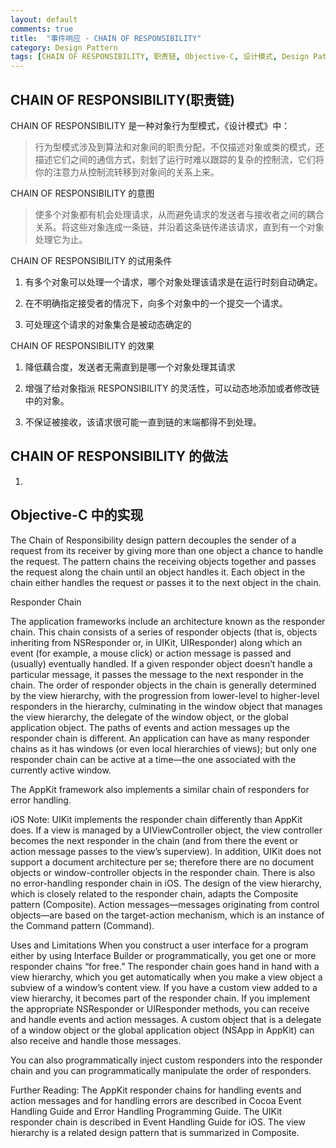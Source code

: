 ```yaml
---
layout: default
comments: true
title:  "事件响应 - CHAIN OF RESPONSIBILITY"
category: Design Pattern
tags: [CHAIN OF RESPONSIBILITY, 职责链, Objective-C, 设计模式, Design Pattern]
---
```


## CHAIN OF RESPONSIBILITY(职责链)

CHAIN OF RESPONSIBILITY 是一种对象行为型模式，《设计模式》中：

> 行为型模式涉及到算法和对象间的职责分配，不仅描述对象或类的模式，还描述它们之间的通信方式，刻划了运行时难以跟踪的复杂的控制流，它们将你的注意力从控制流转移到对象间的关系上来。

CHAIN OF RESPONSIBILITY 的意图

> 使多个对象都有机会处理请求，从而避免请求的发送者与接收者之间的耦合关系。将这些对象连成一条链，并沿着这条链传递该请求，直到有一个对象处理它为止。

CHAIN OF RESPONSIBILITY 的试用条件

1. 有多个对象可以处理一个请求，哪个对象处理该请求是在运行时刻自动确定。

2. 在不明确指定接受者的情况下，向多个对象中的一个提交一个请求。

3. 可处理这个请求的对象集合是被动态确定的

CHAIN OF RESPONSIBILITY 的效果

1. 降低藕合度，发送者无需直到是哪一个对象处理其请求

2. 增强了给对象指派 RESPONSIBILITY 的灵活性，可以动态地添加或者修改链中的对象。

3. 不保证被接收，该请求很可能一直到链的末端都得不到处理。

<!-- more -->

## CHAIN OF RESPONSIBILITY 的做法

1.

## Objective-C 中的实现

The Chain of Responsibility design pattern decouples the sender of a request from its receiver by giving more than one object a chance to handle the request. The pattern chains the receiving objects together and passes the request along the chain until an object handles it. Each object in the chain either handles the request or passes it to the next object in the chain.

Responder Chain

The application frameworks include an architecture known as the responder chain. This chain consists of a series of responder objects (that is, objects inheriting from NSResponder or, in UIKit, UIResponder) along which an event (for example, a mouse click) or action message is passed and (usually) eventually handled. If a given responder object doesn’t handle a particular message, it passes the message to the next responder in the chain. The order of responder objects in the chain is generally determined by the view hierarchy, with the progression from lower-level to higher-level responders in the hierarchy, culminating in the window object that manages the view hierarchy, the delegate of the window object, or the global application object. The paths of events and action messages up the responder chain is different. An application can have as many responder chains as it has windows (or even local hierarchies of views); but only one responder chain can be active at a time—the one associated with the currently active window.

The AppKit framework also implements a similar chain of responders for error handling.

iOS Note: UIKit implements the responder chain differently than AppKit does. If a view is managed by a UIViewController object, the view controller becomes the next responder in the chain (and from there the event or action message passes to the view’s superview). In addition, UIKit does not support a document architecture per se; therefore there are no document objects or window-controller objects in the responder chain. There is also no error-handling responder chain in iOS.
The design of the view hierarchy, which is closely related to the responder chain, adapts the Composite pattern (Composite). Action messages—messages originating from control objects—are based on the target-action mechanism, which is an instance of the Command pattern (Command).

Uses and Limitations
When you construct a user interface for a program either by using Interface Builder or programmatically, you get one or more responder chains “for free.” The responder chain goes hand in hand with a view hierarchy, which you get automatically when you make a view object a subview of a window’s content view. If you have a custom view added to a view hierarchy, it becomes part of the responder chain. If you implement the appropriate NSResponder or UIResponder methods, you can receive and handle events and action messages. A custom object that is a delegate of a window object or the global application object (NSApp in AppKit) can also receive and handle those messages.

You can also programmatically inject custom responders into the responder chain and you can programmatically manipulate the order of responders.

Further Reading: The AppKit responder chains for handling events and action messages and for handling errors are described in Cocoa Event Handling Guide and Error Handling Programming Guide. The UIKit responder chain is described in Event Handling Guide for iOS. The view hierarchy is a related design pattern that is summarized in Composite.
